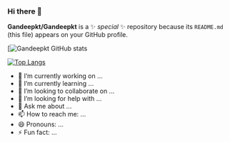 ### Hi there 👋


**Gandeepkt/Gandeepkt** is a ✨ _special_ ✨ repository because its `README.md` (this file) appears on your GitHub profile.

[![Gandeepkt GitHub stats](https://github-readme-stats.vercel.app/api?username=Gandeepkt&show_icons=true&theme=radical)


[![Top Langs](https://github-readme-stats.vercel.app/api/top-langs/?username=Gandeepkt&show_icons=true&theme=radical)](https://github.com/chaiyapatoam/github-readme-stats)

- 🔭 I’m currently working on ...
- 🌱 I’m currently learning ...
- 👯 I’m looking to collaborate on ...
- 🤔 I’m looking for help with ...
- 💬 Ask me about ...
- 📫 How to reach me: ...
- 😄 Pronouns: ...
- ⚡ Fun fact: ...


